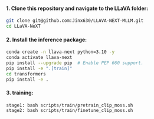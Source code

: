 #### 1. **Clone this repository and navigate to the LLaVA folder:**
```bash
git clone git@github.com:Jinx630/LLAVA-NEXT-MLLM.git
cd LLaVA-NeXT
```

#### 2. **Install the inference package:**
```bash
conda create -n llava-next python=3.10 -y
conda activate llava-next
pip install --upgrade pip  # Enable PEP 660 support.
pip install -e ".[train]"
cd transformers
pip install -e .
```

#### 3. **training:**
```bash
stage1: bash scripts/train/pretrain_clip_moss.sh
stage2: bash scripts/train/finetune_clip_moss.sh
```